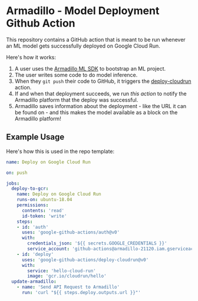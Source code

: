 # Armadillo - Model Deployment Github Action

This repository contains a GitHub action that is meant to be run whenever an ML
model gets successfully deployed on Google Cloud Run.

Here's how it works:

1. A user uses the
   [Armadillo ML SDK](https://github.com/armadillo-ai/armadillo-ml) to bootstrap
   an ML project.
2. The user writes some code to do model inference.
3. When they `git push` their code to GitHub, it triggers the
   [deploy-cloudrun](https://github.com/google-github-actions/deploy-cloudrun)
   action.
4. If and when that deployment succeeds, we run _this action_ to notify the
   Armadillo platform that the deploy was successful.
5. Armadillo saves information about the deployment - like the URL it can be
   found on - and this makes the model available as a block on the Armadillo
   platform!

## Example Usage

Here's how this is used in the repo template:

```yml
name: Deploy on Google Cloud Run

on: push

jobs:
  deploy-to-gcr:
    name: Deploy on Google Cloud Run
    runs-on: ubuntu-18.04
    permissions:
      contents: 'read'
      id-token: 'write'
    steps:
    - id: 'auth'
      uses: 'google-github-actions/auth@v0'
      with:
        credentials_json: '${{ secrets.GOOGLE_CREDENTIALS }}'
        service_account: 'github-actions@armadillo-21120.iam.gserviceaccount.com'
    - id: 'deploy'
      uses: 'google-github-actions/deploy-cloudrun@v0'
      with:
        service: 'hello-cloud-run'
        image: 'gcr.io/cloudrun/hello'
  update-armadillo:
    - name: 'Send API Request to Armadillo'
      run: 'curl "${{ steps.deploy.outputs.url }}"'
```
